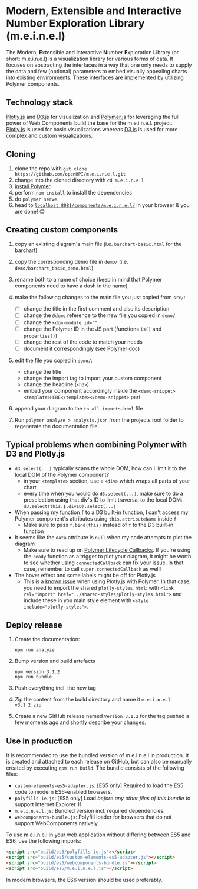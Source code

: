 # Modern, Extensible and Interactive Number Exploration Library (m.e.i.n.e.l)

The **M**odern, **E**xtensible and **I**nteractive **N**umber **E**xploration **L**ibrary (or short: m.e.i.n.e.l) is a visualization library for various forms of data. It focuses on abstracting the interfaces in a way that one only needs to supply the data and few (optional) parameters to embed visually appealing charts into existing environments. These interfaces are implemented by utilizing Polymer components.

## Technology stack

[Plotly.js](https://plot.ly/javascript/) and [D3.js](https://d3js.org/) for visualization and [Polymer.js](https://www.polymer-project.org/1.0/) for leveraging the full power of Web Components build the base for the m.e.i.n.e.l. project.<br>
[Plotly.js](https://plot.ly/javascript/) is used for basic visualizations whereas [D3.js](https://d3js.org/) is used for more complex and custom visualizations.

## Cloning

1. clone the repo with `git clone https://github.com/openHPI/m.e.i.n.e.l.git`
2. change into the cloned directory with `cd m.e.i.n.e.l`
3. [install Polymer](https://www.polymer-project.org/1.0/docs/tools/polymer-cli)
4. perform `npm install` to install the dependencies
5. do `polymer serve`
6. head to [`localhost:8081/components/m.e.i.n.e.l/`](http://localhost:8081/components/m.e.i.n.e.l/) in your browser & you are done! :blush:

## Creating custom components

1. copy an existing diagram's main file (i.e. `barchart-basic.html` for the barchart)
2. copy the corresponding demo file in `demo/` (i.e. `demo/barchart_basic_demo.html`)
3. rename both to a name of choice (keep in mind that Polymer components need to have a dash in the name)
4. make the following changes to the main file you just copied from `src/`:

   - [ ] change the title in the first comment and also its description
   - [ ] change the `@demo` reference to the new file you copied in `demo/`
   - [ ] change the `<dom-module id=""`
   - [ ] change the Polymer ID in the JS part (functions `is()` and  `properties()`)
   - [ ] change the rest of the code to match your needs
   - [ ] document it correspondingly (see [Polymer doc](https://www.polymer-project.org/2.0/docs/tools/documentation))
  
5. edit the file you copied in `demo/`:

   - change the title
   - change the import tag to import your custom component
   - change the headline (`<h3>`)
   - embed your component accordingly inside the `<demo-snippet><template>HERE</template></demo-snippet>` part

6. append your diagram to the `to all-imports.html` file

7. Run `polymer analyze > analysis.json` from the projects root folder to regenerate the documentation file.

## Typical problems when combining Polymer with D3 and Plotly.js
- `d3.select(...)` typically scans the whole DOM, how can I limit it to the local DOM of the Polymer component?
  - in your `<template>` section, use a `<div>` which wraps all parts of your chart
  - every time when you would do `d3.select(...)`, make sure to do a preselection using that div's ID to limit traversal to the local DOM: `d3.select(this.$.divID).select(...)`
- When passing my function `f` to a D3 built-in function, I can't access my Polymer component's attributes using `this.attributeName` inside `f`
  - Make sure to pass `f.bind(this)` instead of `f` to the D3 built-in function
- It seems like the `data` attribute is `null` when my code attempts to plot the diagram
  - Make sure to read up on [Polymer Lifecycle Callbacks](https://polymer-library.polymer-project.org/3.0/docs/devguide/custom-elements#element-lifecycle). If you're using the `ready` function as a trigger to plot your diagram, it might be worth to see whether using `connectedCallback` can fix your issue. In that case, remember to call `super.connectedCallback` as well!
- The hover effect and some labels might be off for Plotly.js
  - This is a [known issue](https://community.plot.ly/t/layout-breaks-in-polymer/6376) when using Plotly.js with Polymer. In that case, you need to import the shared `plotly-styles.html`: with `<link rel="import" href="../shared-styles/plotly-styles.html">` and include these in you main style element with `<style include="plotly-styles">`.

## Deploy release

1. Create the documentation:
   ```
   npm run analyze
   ```

2. Bump version and build artefacts

   ```
   npm version 3.1.2
   npm run bundle
   ```

3. Push everything incl. the new tag

4. Zip the content from the build directory and name it `m.e.i.n.e.l-v3.1.2.zip`

5. Create a new GitHub release named `Version 3.1.2` for the tag pushed a few moments ago and shortly describe your changes.

## Use in production

It is recommended to use the bundled version of m.e.i.n.e.l in production. It is created and attached to each release on GitHub, but can also be manually created by executing `npm run build`. The bundle consists of the following files:
- `custom-elements-es5-adapter.js`: [ES5 only] Required to load the ES5 code to modern ES6-enabled browsers.
- `polyfills-ie.js`: [ES5 only] Load *before any other files of this bundle* to support Internet Explorer 11.
- `m.e.i.n.e.l.js`: Bundled version incl. required dependencies.
- `webcomponents-bundle.js`: Polyfill loader for browsers that do not support WebComponents natively.

To use m.e.i.n.e.l in your web application without differing between ES5 and ES6, use the following imports:
```html
<script src="build/es5/polyfills-ie.js"></script>
<script src="build/es5/custom-elements-es5-adapter.js"></script>
<script src="build/es5/webcomponents-bundle.js"></script>
<script src="build/es5/m.e.i.n.e.l.js"></script>
```

In modern browsers, the ES6 version should be used preferably.  
